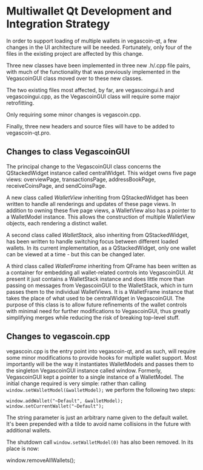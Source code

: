 Multiwallet Qt Development and Integration Strategy
===================================================

In order to support loading of multiple wallets in vegascoin-qt, a few changes in the UI architecture will be needed.
Fortunately, only four of the files in the existing project are affected by this change.

Three new classes have been implemented in three new .h/.cpp file pairs, with much of the functionality that was previously
implemented in the VegascoinGUI class moved over to these new classes.

The two existing files most affected, by far, are vegascoingui.h and vegascoingui.cpp, as the VegascoinGUI class will require
some major retrofitting.

Only requiring some minor changes is vegascoin.cpp.

Finally, three new headers and source files will have to be added to vegascoin-qt.pro.

Changes to class VegascoinGUI
---------------------------
The principal change to the VegascoinGUI class concerns the QStackedWidget instance called centralWidget.
This widget owns five page views: overviewPage, transactionsPage, addressBookPage, receiveCoinsPage, and sendCoinsPage.

A new class called *WalletView* inheriting from QStackedWidget has been written to handle all renderings and updates of
these page views. In addition to owning these five page views, a WalletView also has a pointer to a WalletModel instance.
This allows the construction of multiple WalletView objects, each rendering a distinct wallet.

A second class called *WalletStack*, also inheriting from QStackedWidget, has been written to handle switching focus between
different loaded wallets. In its current implementation, as a QStackedWidget, only one wallet can be viewed at a time -
but this can be changed later.

A third class called *WalletFrame* inheriting from QFrame has been written as a container for embedding all wallet-related
controls into VegascoinGUI. At present it just contains a WalletStack instance and does little more than passing on messages
from VegascoinGUI to the WalletStack, which in turn passes them to the individual WalletViews. It is a WalletFrame instance
that takes the place of what used to be centralWidget in VegascoinGUI. The purpose of this class is to allow future
refinements of the wallet controls with minimal need for further modifications to VegascoinGUI, thus greatly simplifying
merges while reducing the risk of breaking top-level stuff.

Changes to vegascoin.cpp
----------------------
vegascoin.cpp is the entry point into vegascoin-qt, and as such, will require some minor modifications to provide hooks for
multiple wallet support. Most importantly will be the way it instantiates WalletModels and passes them to the
singleton VegascoinGUI instance called window. Formerly, VegascoinGUI kept a pointer to a single instance of a WalletModel.
The initial change required is very simple: rather than calling `window.setWalletModel(&walletModel);` we perform the
following two steps:

	window.addWallet("~Default", &walletModel);
	window.setCurrentWallet("~Default");

The string parameter is just an arbitrary name given to the default wallet. It's been prepended with a tilde to avoid name collisions in the future with additional wallets.

The shutdown call `window.setWalletModel(0)` has also been removed. In its place is now:

window.removeAllWallets();
